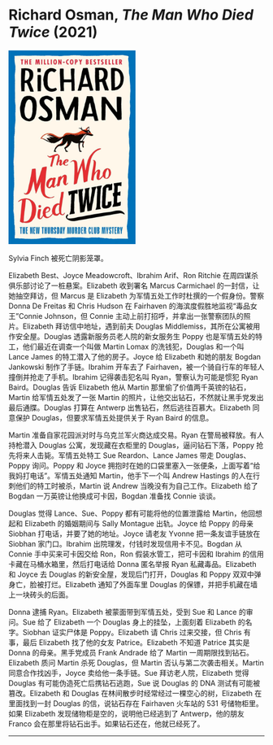 # Richard Osman, <i>The Man Who Died Twice</i> (2021)

<img src=images/2021_cover.jpg width=250/>

Sylvia Finch 被死亡阴影笼罩。

Elizabeth Best、Joyce Meadowcroft、Ibrahim Arif、Ron Ritchie 在周四谋杀俱乐部讨论了一桩悬案。Elizabeth 收到署名 Marcus Carmichael 的一封信，让她抽空拜访，但 Marcus 是 Elizabeth 为军情五处工作时杜撰的一个假身份。警察 Donna De Freitas 和 Chris Hudson 在 Fairhaven 的海滨度假胜地监视“毒品女王”Connie Johnson，但 Connie 主动上前打招呼，并拿出一张警察团队的照片。Elizabeth 拜访信中地址，遇到前夫 Douglas Middlemiss，其所在公寓被用作安全屋。Douglas 透露新服务员老人院的新女服务生 Poppy 也是军情五处的特工，他们最近在调查一个叫做 Martin Lomax 的洗钱犯，Douglas 和一个叫 Lance James 的特工潜入了他的房子。Joyce 给 Elizabeth 和她的朋友 Bogdan Jankowski 制作了手链。Ibrahim 开车去了 Fairhaven，被一个骑自行车的年轻人撞倒并抢走了手机。Ibrahim 记得袭击犯名叫 Ryan，警察认为可能是惯犯 Ryan Baird。Douglas 告诉 Elizabeth 他从 Martin 那里偷了价值两千英镑的钻石，Martin 给军情五处发了一张 Martin 的照片，让他交出钻石，不然就让黑手党发出最后通牒。Douglas 打算在 Antwerp 出售钻石，然后逃往百慕大。Elizabeth 同意保护 Douglas，但要求军情五处提供关于 Ryan Baird 的信息。

Martin 准备自家花园派对时与乌克兰军火商达成交易。Ryan 在警局被释放。有人持枪潜入 Douglas 公寓，发现藏在衣柜里的 Douglas，逼问钻石下落，Poppy 抢先将来人击毙。军情五处特工 Sue Reardon、Lance James 带走 Douglas、Poppy 询问。Poppy 和 Joyce 拥抱时在她的口袋里塞入一张便条，上面写着“给我妈打电话”。军情五处通知 Martin，他手下一个叫 Andrew Hastings 的人在行刺他们的特工时被杀，Martin 说 Andrew 当晚没有为自己工作。Elizabeth 给了 Bogdan 一万英镑让他换成可卡因，Bogdan 准备找 Connie 谈谈。

Douglas 觉得 Lance、Sue、Poppy 都有可能将他的位置泄露给 Martin，他回想起和 Elizabeth 的婚姻期间与 Sally Montague 出轨。Joyce 给 Poppy 的母亲 Siobhan 打电话，并要了她的地址。Joyce 请老友 Yvonne 把一条友谊手链放在 Siobhan 家门口。Ibrahim 出院理发，付钱时发现信用卡不见。Bogdan 从 Connie 手中买来可卡因交给 Ron，Ron 假装水管工，把可卡因和 Ibrahim 的信用卡藏在马桶水箱里，然后打电话给 Donna 匿名举报 Ryan 私藏毒品。Elizabeth 和 Joyce 去 Douglas 的新安全屋，发现后门打开，Douglas 和 Poppy 双双中弹身亡，脸被打烂。Elizabeth 通知了外面车里 Douglas 的保镖，并把手机藏在墙上一块砖头的后面。

Donna 逮捕 Ryan。Elizabeth 被蒙面带到军情五处，受到 Sue 和 Lance 的审问。Sue 给了 Elizabeth 一个 Douglas 身上的挂坠，上面刻着 Elizabeth 的名字。Siobhan 证实尸体是 Poppy。Elizabeth 请 Chris 过来交接，但 Chris 有事，最后 Elizabeth 找了他的女友 Patrice。Elizabeth 不知道 Patrice 其实是 Donna 的母亲。黑手党成员 Frank Andrade 给了 Martin 一周期限找到钻石。Elizabeth 质问 Martin 杀死 Douglas，但 Martin 否认与第二次袭击相关。Martin 同意合作找凶手，Joyce 卖给他一条手链。Sue 拜访老人院，Elizabeth 觉得 Douglas 有可能伪造死亡后携钻石逃跑，Sue 说 Douglas 的 DNA 测试有可能被篡改。Elizabeth 和 Douglas 在林间散步时经常经过一棵空心的树，Elizabeth 在里面找到一封 Douglas 的信，说钻石存在 Fairhaven 火车站的 531 号储物柜里。如果 Elizabeth 发现储物柜是空的，说明他已经逃到了 Antwerp，他的朋友 Franco 会在那里将钻石出手。如果钻石还在，他就已经死了。

---
